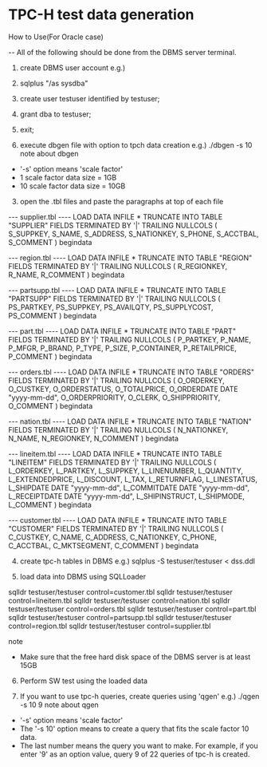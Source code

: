 # TPC-H test data generation

How to Use(For Oracle case)

-- All of the following should be done from the DBMS server terminal.

1. create DBMS user account
e.g.)
 1. sqlplus "/as sysdba"
 2. create user testuser identified by testuser;
 3. grant dba to testuser;
 4. exit;
 
2. execute dbgen file with option to tpch data creation
e.g.)
 ./dbgen -s 10
 note about dbgen
  - '-s' option means 'scale factor'
  - 1 scale factor data size = 1GB
  - 10 scale factor data size = 10GB

3. open the .tbl files and paste the paragraphs at top of each file 

--- supplier.tbl ----
LOAD DATA
INFILE *
TRUNCATE
INTO TABLE "SUPPLIER"
FIELDS TERMINATED BY '|'
TRAILING NULLCOLS (
S_SUPPKEY,
S_NAME,
S_ADDRESS,
S_NATIONKEY,
S_PHONE,
S_ACCTBAL,
S_COMMENT
)
begindata

--- region.tbl ----
LOAD DATA
INFILE *
TRUNCATE
INTO TABLE "REGION"
FIELDS TERMINATED BY '|'
TRAILING NULLCOLS (
R_REGIONKEY,
R_NAME,
R_COMMENT
)
begindata

--- partsupp.tbl ----
LOAD DATA
INFILE *
TRUNCATE
INTO TABLE "PARTSUPP"
FIELDS TERMINATED BY '|'
TRAILING NULLCOLS (
PS_PARTKEY,
PS_SUPPKEY,
PS_AVAILQTY,
PS_SUPPLYCOST,
PS_COMMENT
)
begindata

--- part.tbl ----
LOAD DATA
INFILE *
TRUNCATE
INTO TABLE "PART"
FIELDS TERMINATED BY '|'
TRAILING NULLCOLS (
P_PARTKEY,
P_NAME,
P_MFGR,
P_BRAND,
P_TYPE,
P_SIZE,
P_CONTAINER,
P_RETAILPRICE,
P_COMMENT
)
begindata

--- orders.tbl ----
LOAD DATA
INFILE *
TRUNCATE
INTO TABLE "ORDERS"
FIELDS TERMINATED BY '|'
TRAILING NULLCOLS (
O_ORDERKEY,
O_CUSTKEY,
O_ORDERSTATUS,
O_TOTALPRICE,
O_ORDERDATE DATE "yyyy-mm-dd",
O_ORDERPRIORITY, 
O_CLERK,
O_SHIPPRIORITY,
O_COMMENT
)
begindata

--- nation.tbl ----
LOAD DATA
INFILE *
TRUNCATE
INTO TABLE "NATION"
FIELDS TERMINATED BY '|'
TRAILING NULLCOLS (
N_NATIONKEY,
N_NAME,
N_REGIONKEY,
N_COMMENT
)
begindata

--- lineitem.tbl ----
LOAD DATA
INFILE *
TRUNCATE
INTO TABLE "LINEITEM"
FIELDS TERMINATED BY '|'
TRAILING NULLCOLS (
L_ORDERKEY,
L_PARTKEY,
L_SUPPKEY,
L_LINENUMBER,
L_QUANTITY,
L_EXTENDEDPRICE,
L_DISCOUNT,
L_TAX,
L_RETURNFLAG,
L_LINESTATUS,
L_SHIPDATE DATE "yyyy-mm-dd",
L_COMMITDATE DATE "yyyy-mm-dd",
L_RECEIPTDATE DATE "yyyy-mm-dd",
L_SHIPINSTRUCT,
L_SHIPMODE,
L_COMMENT
)
begindata

--- customer.tbl ----
LOAD DATA
INFILE *
TRUNCATE
INTO TABLE "CUSTOMER"
FIELDS TERMINATED BY '|'
TRAILING NULLCOLS (
C_CUSTKEY,
C_NAME,
C_ADDRESS,
C_NATIONKEY,
C_PHONE,
C_ACCTBAL,
C_MKTSEGMENT,
C_COMMENT
)
begindata

4. create tpc-h tables in DBMS
e.g.)
 sqlplus -S testuser/testuser < dss.ddl

5. load data into DBMS using SQLLoader

 sqlldr testuser/testuser control=customer.tbl
 sqlldr testuser/testuser control=lineitem.tbl
 sqlldr testuser/testuser control=nation.tbl
 sqlldr testuser/testuser control=orders.tbl
 sqlldr testuser/testuser control=part.tbl
 sqlldr testuser/testuser control=partsupp.tbl
 sqlldr testuser/testuser control=region.tbl
 sqlldr testuser/testuser control=supplier.tbl

 note 
  - Make sure that the free hard disk space of the DBMS server is at least 15GB

6. Perform SW test using the loaded data

7. If you want to use tpc-h queries, create queries using 'qgen'
e.g.)
  ./qgen -s 10 9
  note about qgen
  - '-s' option means 'scale factor'
  - The '-s 10' option means to create a query that fits the scale factor 10 data.
  - The last number means the query you want to make. For example, if you enter '9' as an option value, query 9 of 22 queries of tpc-h is created.
  
